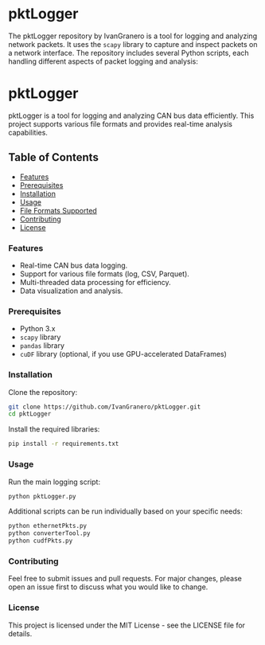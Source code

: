 # pktLogger

The pktLogger repository by IvanGranero is a tool for logging and analyzing network packets. It uses the `scapy` library to capture and inspect packets on a network interface. The repository includes several Python scripts, each handling different aspects of packet logging and analysis:
# pktLogger

pktLogger is a tool for logging and analyzing CAN bus data efficiently. This project supports various file formats and provides real-time analysis capabilities.

## Table of Contents
- [Features](#features)
- [Prerequisites](#prerequisites)
- [Installation](#installation)
- [Usage](#usage)
- [File Formats Supported](#file-formats-supported)
- [Contributing](#contributing)
- [License](#license)

### Features

- Real-time CAN bus data logging.
- Support for various file formats (log, CSV, Parquet).
- Multi-threaded data processing for efficiency.
- Data visualization and analysis.

### Prerequisites

- Python 3.x
- `scapy` library
- `pandas` library
- `cuDF` library (optional, if you use GPU-accelerated DataFrames)

### Installation

Clone the repository:
```bash
git clone https://github.com/IvanGranero/pktLogger.git
cd pktLogger
```
Install the required libraries:
```bash
pip install -r requirements.txt
```

### Usage
Run the main logging script:
```bash
python pktLogger.py
```
Additional scripts can be run individually based on your specific needs:
```bash
python ethernetPkts.py
python converterTool.py
python cudfPkts.py
```

### Contributing
Feel free to submit issues and pull requests. For major changes, please open an issue first to discuss what you would like to change.

### License
This project is licensed under the MIT License - see the LICENSE file for details.
